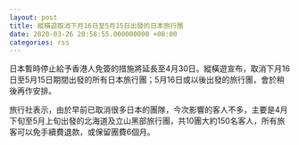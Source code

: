 ```yaml
---
layout: post
title: 縱橫遊取消下月16日至5月15日出發的日本旅行團
date: 2020-03-26 20:58:55.000000000 +08:00
categories: rss
---
```


日本暫時停止給予香港人免簽的措施將延長至4月30日。縱橫遊宣布，取消下月16日至5月15日期間出發的所有日本旅行團；5月16日或以後出發的旅行團，會於稍後再作安排。

旅行社表示，由於早前已取消很多日本的團隊，今次影響的客人不多，主要是4月下旬至5月上旬出發的北海道及立山黑部旅行團，共10團大約150名客人，所有旅客可以免手續費退款，或保留團費6個月。

